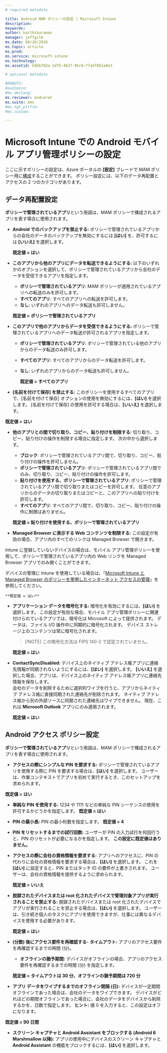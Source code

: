 ```yaml
---
# required metadata

title: Android MAM ポリシーの設定 | Microsoft Intune
description:
keywords:
author: karthikaraman
manager: jeffgilb
ms.date: 04/28/2016
ms.topic: article
ms.prod:
ms.service: microsoft-intune
ms.technology:
ms.assetid: 5dbb702a-1df5-4637-95c9-77a5f0b1a0e3

# optional metadata

#ROBOTS:
#audience:
#ms.devlang:
ms.reviewer: andcerat
ms.suite: ems
#ms.tgt_pltfrm:
#ms.custom:

---
```


# Microsoft Intune での Android モバイル アプリ管理ポリシーの設定
ここに示すポリシーの設定は、Azure ポータルの **[設定]** ブレードで MAM ポリシー用に[構成](create-and-deploy-mobile-app-management-policies-with-microsoft-intune.md)することができます。
ポリシー設定には、以下のデータ再配置とアクセスの 2 つのカテゴリがあります。

##  データ再配置設定
**ポリシーで管理されているアプリ**という用語は、MAM ポリシーで構成されるアプリを表す場合に使用されます。
- **Android でのバックアップを禁止する:** ポリシーで管理されているアプリからの会社のデータのバックアップを無効にするには **[はい]** を、許可するには **[いいえ]** を選択します。

  **既定値 = はい**
- **このアプリから他のアプリにデータを転送できるようにする:** 以下のいずれかのオプションを選択して、ポリシーで管理されているアプリから会社のデータを受信できるアプリを指定します。
  -   **ポリシーで管理されているアプリ**: MAM ポリシーが適用されているアプリへの転送のみを許可します。
  -   **すべてのアプリ**: すべてのアプリへの転送を許可します。
  -   **なし**: いずれのアプリへのデータ転送も許可しません。

  **既定値 = ポリシーで管理されているアプリ**
- **このアプリで他のアプリからデータを受信できるようにする:** ポリシーで管理されているアプリへのデータ転送が許可されるアプリを指定します。
  -   **ポリシーで管理されているアプリ**: ポリシーで管理されている他のアプリからのデータ転送のみ許可します。
  -   **すべてのアプリ**: すべてのアプリからのデータ転送を許可します。
  -   **なし**: いずれのアプリからのデータ転送も許可しません。

      **既定値 = すべてのアプリ**

-   **[名前を付けて保存] を禁止する:** このポリシーを使用するすべてのアプリで、[名前を付けて保存] オプションの使用を無効にするには、**[はい]** を選択します。 [名前を付けて保存] の使用を許可する場合は、**[いいえ]** を選択します。

  **既定値 = はい**
- **他のアプリとの間で切り取り、コピー、貼り付けを制限する:** 切り取り、コピー、貼り付けの操作を制限する場合に指定します。 次の中から選択します。
  -   **ブロック**: ポリシーで管理されているアプリ間で、切り取り、コピー、貼り付けの操作を許可しません。
  -   **ポリシーで管理されているアプリ**: ポリシーで管理されているアプリ間でのみ、切り取り、コピー、貼り付けの操作を許可します。
  -   **貼り付けを使用する、ポリシーで管理されているアプリ**: ポリシーで管理されているアプリ間で切り取りまたはコピーを許可します。 任意のアプリからのデータの切り取りまたはコピーと、このアプリへの貼り付けを許可します。
  -   **すべてのアプリ**: すべてのアプリ間で、切り取り、コピー、貼り付けの操作に制限はありません。

    **既定値 = 貼り付けを使用する、ポリシーで管理されているアプリ**
-   **Managed Browser に表示する Web コンテンツを制限する:** この設定が有効の場合、アプリ内のすべてのリンクは Managed Browser で開きます。

  Intune に登録していないデバイスの場合は、モバイル アプリ管理ポリシーを使用して、ポリシーで管理されているアプリ内の Web リンクを Managed Browser アプリでのみ開くことができます。

  デバイスの管理に Intune を使用している場合は、「[Microsoft Intune と Managed Browser のポリシーを使用したインターネット アクセスの管理](manage-internet-access-using-managed-browser-policies.md)」を参照してください。

    **既定値 = はい**
- **アプリケーション データを暗号化する:** 暗号化を有効にするには、**[はい]** を選択します。 この設定が有効な場合、モバイル アプリ管理ポリシーに関連付けられているアプリでは、暗号化は Microsoft によって提供されます。 データは、ファイル I/O 操作中に同期的に暗号化されます。 デバイス ストレージ上のコンテンツは常に暗号化されます。
  >[!NOTE] この暗号化方法は FIPS 140-2 で認定されていません。

  **既定値 = はい**

- **ContactSyncDisabled:** デバイス上のネイティブ アドレス帳アプリに連絡先情報が同期されないようにするには、**[はい]** を選択します。 **[いいえ]** を選択した場合、アプリは、デバイス上のネイティブ アドレス帳アプリに連絡先情報を保存します。<br/>会社のデータを削除するために選択的ワイプを行うと、アプリからネイティブ アドレス帳に直接同期された連絡先が削除されます。 ネイティブ アドレス帳から別の外部ソースに同期された連絡先はワイプできません。 現在、これは **Microsoft Outlook** アプリにのみ適用されます。

  **既定値 = はい**

##  Android アクセス ポリシー設定
**ポリシーで管理されているアプリ**という用語は、MAM ポリシーで構成されるアプリを表す場合に使用されます。

- **アクセスの際にシンプルな PIN を要求する:** ポリシーで管理されているアプリを使用する際に PIN を要求する場合は、**[はい]** を選択します。 ユーザーは、作業コンテキストでアプリを初めて実行するとき、このセットアップを求められます。

 **既定値 = はい**

 -  **単純な PIN を使用する:** 1234 や 1111 などの単純な PIN シーケンスの使用を許可するかどうかを指定します。 **既定値 = はい**
 - **PIN の最小長:** PIN の最小桁数を指定します。 **既定値 = 4**
 - **PIN をリセットするまでの試行回数:** ユーザーが PIN の入力試行を何回行うと、PIN のリセットが必要になるかを指定します。 **この設定に既定値はありません。**
- **アクセスの際に会社の資格情報を要求する:** アプリへのアクセスに、PIN の代わりに会社の資格情報を要求する場合は、**[はい]** を選択します。  これを **[はい]** に設定すると、PIN またはタッチ ID の要件が上書きされます。  ユーザーは、会社の資格情報を提供するように求められます。

  **既定値 = いいえ**
- **脱獄されたデバイスまたは root 化されたデバイスで管理対象アプリが実行されることを禁止する:** 脱獄されたデバイスまたは root 化されたデバイスでアプリが実行されることを禁止する場合は、**[はい]** を選択します。 ユーザーは、引き続き個人のタスクにアプリを使用できますが、仕事には異なるデバイスを使用する必要があります。

  **既定値 = はい**
- **(分数) 後にアクセス要件を再確認する**-   **タイムアウト:** アプリのアクセス要件を再確認するまでの時間 (分)。
  -   **オフラインの猶予期間:** デバイスがオフラインの場合、アプリのアクセス要件を再確認するまでの時間 (分) を指定します。

    **既定値 = タイムアウトは 30 分、オフラインの猶予期間は 720 分**

-   **アプリ データをワイプするまでのオフライン間隔 (日):** デバイスが一定期間オフラインであった場合は、会社のデータをワイプできます。  デバイスがどれほどの期間オフラインであった場合に、会社のデータをデバイスから削除するかを、日数で指定します。 **ヒント:** 値 0 を入力すると、この設定はオフになります。

  **既定値 = 90 日間**
- **スクリーン キャプチャと Android Assistant をブロックする (Android 6 Marshmallow 以降):** アプリの使用中にデバイスのスクリーン キャプチャと **Android Assistant** の機能をブロックするには、**[はい]** を選択します。


<!--HONumber=Jun16_HO2-->


